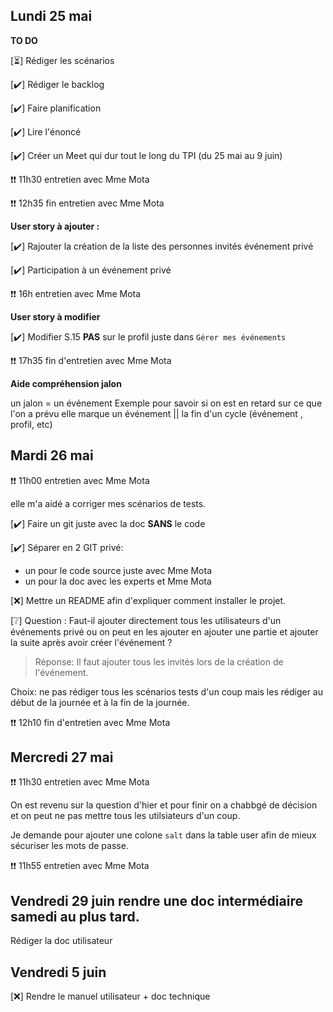 ## Lundi 25 mai

__TO DO__

[⏳] Rédiger les scénarios

[✔️] Rédiger le backlog

[✔️] Faire planification

[✔️] Lire l'énoncé

[✔️] Créer un Meet qui dur tout le long du TPI (du 25 mai au 9 juin)



❗❗ 11h30 entretien avec Mme Mota



❗❗ 12h35 fin entretien avec Mme Mota



__User story à ajouter :__

[✔️] Rajouter la création de la liste des personnes invités événement privé

[✔️] Participation à un événement privé



❗❗ 16h entretien avec Mme Mota



__User story à modifier__

[✔️] Modifier S.15 __PAS__ sur le profil juste dans `Gérer mes événements` 


❗❗ 17h35 fin d'entretien avec Mme Mota

__Aide compréhension jalon__

un jalon = un événement
Exemple pour savoir si on est en retard sur ce que l'on a prévu
elle marque un événement || la fin d'un cycle (événement , profil, etc)

## Mardi 26 mai

❗❗ 11h00 entretien avec Mme Mota

elle m'a aidé a corriger mes scénarios de tests.

[✔️] Faire un git juste avec la doc __SANS__ le code

[✔️] Séparer en 2 GIT privé:

* un pour le code source juste avec Mme Mota
* un pour la doc avec les experts et Mme Mota

[❌] Mettre un README afin d'expliquer comment installer le projet.


[❔] Question : Faut-il ajouter directement tous les utilisateurs d'un événements privé ou on peut en les ajouter en ajouter une partie et ajouter la suite après avoir créer l'événement ?

> Réponse: Il faut ajouter tous les invités lors de la création de l'événement.

Choix: ne pas rédiger tous les scénarios tests d'un coup mais les rédiger au début de la journée et à la fin de la journée.

❗❗ 12h10 fin d'entretien avec Mme Mota


## Mercredi 27 mai

❗❗ 11h30 entretien avec Mme Mota

On est revenu sur la question d'hier et pour finir on a chabbgé de décision et on peut ne pas mettre tous les utilsiateurs d'un coup.

Je demande pour ajouter une colone `salt` dans la table user afin de mieux sécuriser les mots de passe.

❗❗ 11h55 entretien avec Mme Mota


## Vendredi 29 juin rendre une doc intermédiaire samedi au plus tard.

Rédiger la doc utilisateur

## Vendredi 5 juin

[❌] Rendre le manuel utilisateur + doc technique